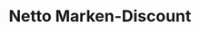 ---
title: "Netto Marken-Discount"
url: /emmerich-am-rhein/netto-marken-discount/
shop: Supermarkt
---